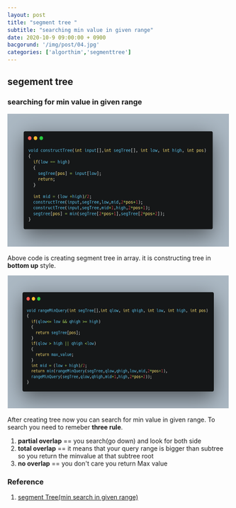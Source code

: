 ```yaml
---
layout: post
title: "segment tree "
subtitle: "searching min value in given range"
date: 2020-10-9 09:00:00 + 0900
bacgorund: '/img/post/04.jpg'
categories: ['algorthim','segmenttree']
---
```


## segement tree

### searching for min value in given range

<p style="text-align:coenter;"><img src="/assets/img/2020-10-9/segmentTreeConstruct.png" alt="segmentTree Contsturct" width="500" height="300"></p>

Above code is creating segment tree in array. it is constructing tree in **bottom up** style. 


<p style="text-align:coenter;"><img src="/assets/img/2020-10-9/searchMin.png" alt="segmentTree Contsturct" width="500" height="300"></p>


After creating tree now you can search for min value in given range.
To search you need to remeber **three rule**.
1. __partial overlap__ == you search(go down) and look for both side
2. __total overlap__ == it means that your query range is bigger than subtree so you return the minvalue at that subtree root
3. __no overlap__ == you don't care you return Max value


### Reference

1. <a href="https://www.youtube.com/watch?v=ZBHKZF5w4YU&ab_channel=TusharRoy-CodingMadeSimple">segment Tree(min search in given range)</a>